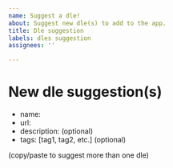 ```yaml
---
name: Suggest a dle!
about: Suggest new dle(s) to add to the app.
title: Dle suggestion
labels: dles suggestion
assignees: ''

---
```


# New dle suggestion(s)

* name:
* url: [<url>](<url>)
* description: (optional)
* tags: [tag1, tag2, etc.] (optional)

(copy/paste to suggest more than one dle)
